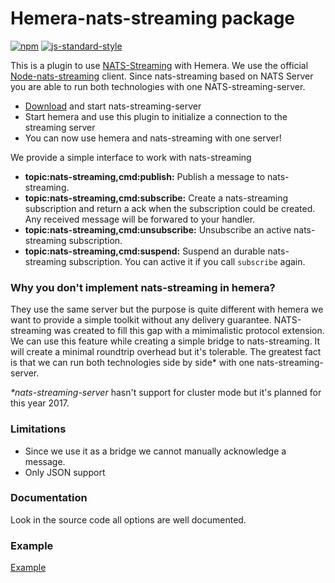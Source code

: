 # Hemera-nats-streaming package

[![npm](https://img.shields.io/npm/v/hemera-nats-streaming.svg?maxAge=3600)](https://www.npmjs.com/package/hemera-nats-streaming)
[![js-standard-style](https://img.shields.io/badge/code%20style-standard-brightgreen.svg)](http://standardjs.com)

This is a plugin to use [NATS-Streaming](http://nats.io/) with Hemera.
We use the official [Node-nats-streaming](https://github.com/nats-io/node-nats-streaming) client.
Since nats-streaming based on NATS Server you are able to run both technologies with one NATS-streaming-server.

- [Download](http://nats.io/download/nats-io/nats-streaming-server/) and start nats-streaming-server
- Start hemera and use this plugin to initialize a connection to the streaming server
- You can now use hemera and nats-streaming with one server!

We provide a simple interface to work with nats-streaming

- **topic:nats-streaming,cmd:publish:** Publish a message to nats-streaming.
- **topic:nats-streaming,cmd:subscribe:** Create a nats-streaming subscription and return a ack when the subscription could be created. Any received message will be forwared to your handler.
- **topic:nats-streaming,cmd:unsubscribe:** Unsubscribe an active nats-streaming subscription.
- **topic:nats-streaming,cmd:suspend:** Suspend an durable nats-streaming subscription. You can active it if you call `subscribe` again.

### Why you don't implement nats-streaming in hemera?
They use the same server but the purpose is quite different with hemera we want to provide a simple toolkit without any delivery guarantee. NATS-streaming was created to fill this gap with a mimimalistic protocol extension. We can use this feature while creating a simple bridge to nats-streaming. It will create a minimal roundtrip overhead but it's tolerable. The greatest fact is that we can run both technologies side by side* with one nats-streaming-server.

_*nats-streaming-server_ hasn't support for cluster mode but it's planned for this year 2017.

### Limitations
- Since we use it as a bridge we cannot manually acknowledge a message.
- Only JSON support

### Documentation
Look in the source code all options are well documented.

### Example
[Example](/examples/bridges/nats-streaming.js)
